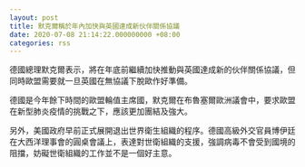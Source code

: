 ```yaml
---
layout: post
title: 默克爾稱於年內加快與英國達成新伙伴關係協議
date: 2020-07-08 21:14:22.000000000 +08:00
categories: rss
---
```


德國總理默克爾表示，將在年底前繼續加快推動與英國達成新的伙伴關係協議，但同時歐盟需要就一旦英國在無協議下脫歐作好準備。

德國是今年餘下時間的歐盟輪值主席國，默克爾在布魯塞爾歐洲議會中，要求歐盟在新型肺炎疫情的挑戰之下，應該更加團結及強大。

另外，美國政府早前正式展開退出世界衛生組織的程序。德國高級外交官員博伊廷在大西洋理事會的圓桌會議上，表達對世衛組織的支援，強調病毒不會受到國境的阻擋，妨礙世衛組織的工作並不是一個好主意。
